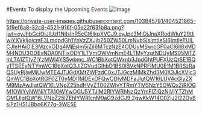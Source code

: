 #Events
To display the Upcoming Events
![Image](https://github.com/user-attachments/assets/2d9a7156-31f6-4f1e-b73e-a370437bb487)

https://private-user-images.githubusercontent.com/103845781/404521865-5f9ef6a8-32c8-4521-916f-05e22f631b8a.png?jwt=eyJhbGciOiJIUzI1NiIsInR5cCI6IkpXVCJ9.eyJpc3MiOiJnaXRodWIuY29tIiwiYXVkIjoicmF3LmdpdGh1YnVzZXJjb250ZW50LmNvbSIsImtleSI6ImtleTUiLCJleHAiOjE3MzcxODg4MjEsIm5iZiI6MTczNzE4ODUyMSwicGF0aCI6Ii8xMDM4NDU3ODEvNDA0NTIxODY1LTVmOWVmNmE4LTMyYzgtNDUyMS05MTZmLTA1ZTIyZjYzMWI4YS5wbmc_WC1BbXotQWxnb3JpdGhtPUFXUzQtSE1BQy1TSEEyNTYmWC1BbXotQ3JlZGVudGlhbD1BS0lBVkNPRFlMU0E1M1BRSzRaQSUyRjIwMjUwMTE4JTJGdXMtZWFzdC0xJTJGczMlMkZhd3M0X3JlcXVlc3QmWC1BbXotRGF0ZT0yMDI1MDExOFQwODIyMDFaJlgtQW16LUV4cGlyZXM9MzAwJlgtQW16LVNpZ25hdHVyZT00ZWIyYTRmYTM5NzY5OWQxZjRlOGM1OWYyNWNiYTA1OWYwOGU5YTJiM2RlYWRhNzQzYmFlZjQzNjVjYTZhMGM1JlgtQW16LVNpZ25lZEhlYWRlcnM9aG9zdCJ9.2gwKkW14C0ZjJ2l22Oy8siFz1H51JBbo6K77q-3WE5E

